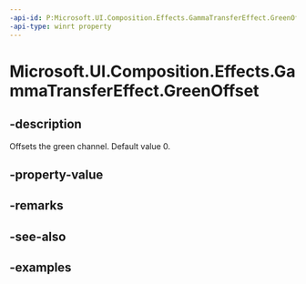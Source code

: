 ```yaml
---
-api-id: P:Microsoft.UI.Composition.Effects.GammaTransferEffect.GreenOffset
-api-type: winrt property
---
```


<!-- Property syntax.
public float GreenOffset { get;  set; }
-->

# Microsoft.UI.Composition.Effects.GammaTransferEffect.GreenOffset

## -description
Offsets the green channel. Default value 0.

## -property-value

## -remarks

## -see-also

## -examples


